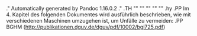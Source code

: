 .\" Automatically generated by Pandoc 1.16.0.2
.\"
.TH "" "" "" "" ""
.hy
.PP
Im 4.
Kapitel des folgenden Dokumentes wird ausführlich beschrieben, wie mit
verschiedenen Maschinen umzugehen ist, um Unfälle zu vermeiden:
.PP
BGHM (http://publikationen.dguv.de/dguv/pdf/10002/bgi725.pdf)
